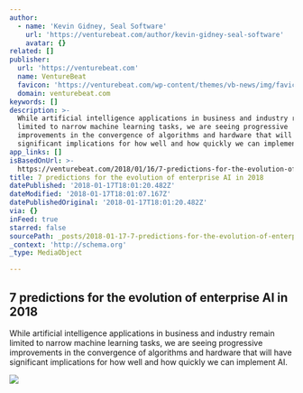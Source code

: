 ```yaml
---
author:
  - name: 'Kevin Gidney, Seal Software'
    url: 'https://venturebeat.com/author/kevin-gidney-seal-software'
    avatar: {}
related: []
publisher:
  url: 'https://venturebeat.com'
  name: VentureBeat
  favicon: 'https://venturebeat.com/wp-content/themes/vb-news/img/favicon.ico'
  domain: venturebeat.com
keywords: []
description: >-
  While artificial intelligence applications in business and industry remain
  limited to narrow machine learning tasks, we are seeing progressive
  improvements in the convergence of algorithms and hardware that will have
  significant implications for how well and how quickly we can implement AI.
app_links: []
isBasedOnUrl: >-
  https://venturebeat.com/2018/01/16/7-predictions-for-the-evolution-of-enterprise-ai-in-2018/
title: 7 predictions for the evolution of enterprise AI in 2018
datePublished: '2018-01-17T18:01:20.482Z'
dateModified: '2018-01-17T18:01:07.167Z'
datePublishedOriginal: '2018-01-17T18:01:20.482Z'
via: {}
inFeed: true
starred: false
sourcePath: _posts/2018-01-17-7-predictions-for-the-evolution-of-enterprise-ai-in-2018.md
_context: 'http://schema.org'
_type: MediaObject

---
```

<article style=""><h1>7 predictions for the evolution of enterprise AI in 2018</h1><p>While artificial intelligence applications in business and industry remain limited to narrow machine learning tasks, we are seeing progressive improvements in the convergence of algorithms and hardware that will have significant implications for how well and how quickly we can implement AI.</p><img src="https://venturebeat.com/wp-content/uploads/2017/12/istock-645609968-e1513885475472.jpg?fit=780%2C529&amp;strip=all" /></article>